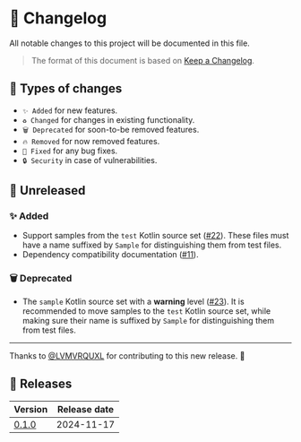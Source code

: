 # 🔄 Changelog

All notable changes to this project will be documented in this file.

> The format of this document is based on
> [Keep a Changelog](https://keepachangelog.com/en/1.1.0).

## 🤔 Types of changes

- `✨ Added` for new features.
- `♻️ Changed` for changes in existing functionality.
- `🗑️ Deprecated` for soon-to-be removed features.
- `🔥 Removed` for now removed features.
- `🐛 Fixed` for any bug fixes.
- `🔒 Security` in case of vulnerabilities.

## 🚧 Unreleased

### ✨ Added

- Support samples from the `test` Kotlin source set ([#22]). These files must
  have a name suffixed by `Sample` for distinguishing them from test files.
- Dependency compatibility documentation ([#11]).

### 🗑️ Deprecated

- The `sample` Kotlin source set with a **warning** level ([#23]). It is
  recommended to move samples to the `test` Kotlin source set, while making sure
  their name is suffixed by `Sample` for distinguishing them from test files.

---

Thanks to [@LVMVRQUXL] for contributing to this new release. 🙏

[@LVMVRQUXL]: https://github.com/LVMVRQUXL
[#11]: https://github.com/kotools/samples/issues/11
[#22]: https://github.com/kotools/samples/issues/22
[#23]: https://github.com/kotools/samples/issues/23

## 🔖 Releases

| Version | Release date |
|---------|--------------|
| [0.1.0] | 2024-11-17   |

[0.1.0]: https://github.com/kotools/samples/releases/tag/0.1.0
